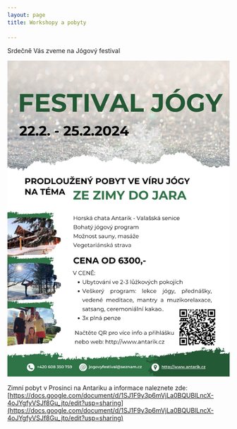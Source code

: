 ```yaml
---
layout: page
title: Workshopy a pobyty

---
```


Srdečně Vás zveme na Jógový festival 

![](/uploads/festival-jogy.jpg)

Zimní pobyt v Prosinci na Antariku a informace naleznete zde:
[https://docs.google.com/document/d/1SJ1F9y3p6mVjLa0BQUBlLncX-4oJYgfyVSJf8Gu_jto/edit?usp=sharing](https://docs.google.com/document/d/1SJ1F9y3p6mVjLa0BQUBlLncX-4oJYgfyVSJf8Gu_jto/edit?usp=sharing)

